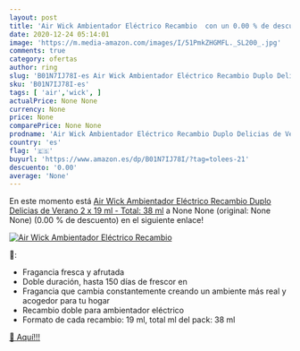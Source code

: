 ```yaml
---
layout: post
title: 'Air Wick Ambientador Eléctrico Recambio  con un 0.00 % de descuento'
date: 2020-12-24 05:14:01
image: 'https://m.media-amazon.com/images/I/51PmkZHGMFL._SL200_.jpg'
comments: true
category: ofertas
author: ring
slug: 'B01N7IJ78I-es Air Wick Ambientador Eléctrico Recambio Duplo Delicias de...'
sku: 'B01N7IJ78I-es'
tags: [ 'air','wick', ]
actualPrice: None None
currency: None
price: None
comparePrice: None None
prodname: 'Air Wick Ambientador Eléctrico Recambio Duplo Delicias de Verano  2 x 19 ml - Total: 38 ml'
country: 'es'
flag: '🇪🇸'
buyurl: 'https://www.amazon.es/dp/B01N7IJ78I/?tag=tolees-21'
descuento: '0.00'
average: 'None'
---
```


En este momento está [Air Wick Ambientador Eléctrico Recambio Duplo Delicias de Verano  2 x 19 ml - Total: 38 ml](https://www.amazon.es/dp/B01N7IJ78I/?tag=tolees-21) a None None (original: None None) (0.00 %  de descuento) en el siguiente enlace!

[![Air Wick Ambientador Eléctrico Recambio ](https://m.media-amazon.com/images/I/51PmkZHGMFL._SL200_.jpg)](https://www.amazon.es/dp/B01N7IJ78I/?tag=tolees-21)

🔎:

- Fragancia fresca y afrutada
- Doble duración, hasta 150 días de frescor en
- Fragancia que cambia constantemente creando un ambiente más real y acogedor para tu hogar
- Recambio doble para ambientador eléctrico
- Formato de cada recambio: 19 ml, total ml del pack: 38 ml

[🛒 Aquí!!!](https://www.amazon.es/dp/B01N7IJ78I/?tag=tolees-21)

